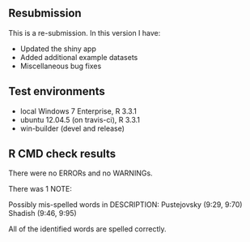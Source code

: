 ## Resubmission

This is a re-submission. In this version I have:

* Updated the shiny app
* Added additional example datasets
* Miscellaneous bug fixes

## Test environments

* local Windows 7 Enterprise, R 3.3.1
* ubuntu 12.04.5 (on travis-ci), R 3.3.1
* win-builder (devel and release)

## R CMD check results

There were no ERRORs and no WARNINGs. 

There was 1 NOTE:

Possibly mis-spelled words in DESCRIPTION:
  Pustejovsky (9:29, 9:70)
  Shadish (9:46, 9:95)
  
  All of the identified words are spelled correctly. 
